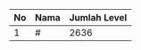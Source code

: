 | No | Nama            | Jumlah Level |
|----|-----------------|--------------|
| 1  | #    |    2636        |
